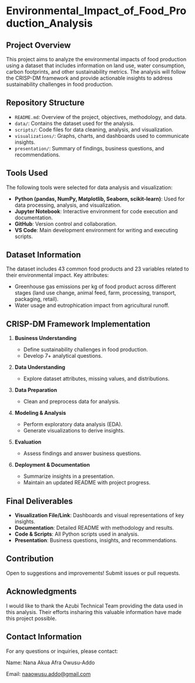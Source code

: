 # Environmental_Impact_of_Food_Production_Analysis

## Project Overview
This project aims to analyze the environmental impacts of food production using a dataset that includes information on land use, water consumption, carbon footprints, and other sustainability metrics. The analysis will follow the CRISP-DM framework and provide actionable insights to address sustainability challenges in food production.

## Repository Structure
- `README.md`: Overview of the project, objectives, methodology, and data.
- `data/`: Contains the dataset used for the analysis.
- `scripts/`: Code files for data cleaning, analysis, and visualization.
- `visualizations/`: Graphs, charts, and dashboards used to communicate insights.
- `presentation/`: Summary of findings, business questions, and recommendations.

## Tools Used
The following tools were selected for data analysis and visualization:
- **Python (pandas, NumPy, Matplotlib, Seaborn, scikit-learn)**: Used for data processing, analysis, and visualization.
- **Jupyter Notebook**: Interactive environment for code execution and documentation.
- **GitHub**: Version control and collaboration.
- **VS Code**: Main development environment for writing and executing scripts.

## Dataset Information
The dataset includes 43 common food products and 23 variables related to their environmental impact. Key attributes:
- Greenhouse gas emissions per kg of food product across different stages (land use change, animal feed, farm, processing, transport, packaging, retail).
- Water usage and eutrophication impact from agricultural runoff.

## CRISP-DM Framework Implementation
1. **Business Understanding**
   - Define sustainability challenges in food production.
   - Develop 7+ analytical questions.

2. **Data Understanding**
   - Explore dataset attributes, missing values, and distributions.

3. **Data Preparation**
   - Clean and preprocess data for analysis.

4. **Modeling & Analysis**
   - Perform exploratory data analysis (EDA).
   - Generate visualizations to derive insights.

5. **Evaluation**
   - Assess findings and answer business questions.

6. **Deployment & Documentation**
   - Summarize insights in a presentation.
   - Maintain an updated README with project progress.

## Final Deliverables
- **Visualization File/Link**: Dashboards and visual representations of key insights.
- **Documentation**: Detailed README with methodology and results.
- **Code & Scripts**: All Python scripts used in analysis.
- **Presentation**: Business questions, insights, and recommendations.

## Contribution
Open to suggestions and improvements! Submit issues or pull requests.

## Acknowledgments
I would like to thank the Azubi Technical Team providing the data used in this analysis. Their efforts insharing this valuable information have made this project possible.

## Contact Information
For any questions or inquiries, please contact:

Name: Nana Akua Afra Owusu-Addo

Email: naaowusu.addo@gmail.com
